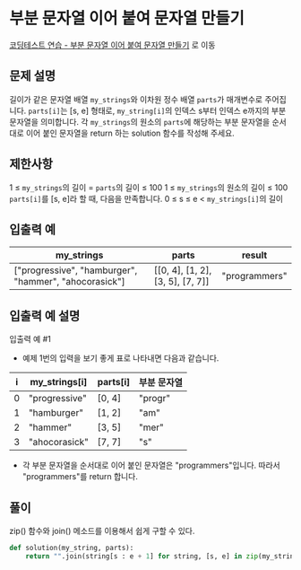 # 부분 문자열 이어 붙여 문자열 만들기

[코딩테스트 연습 - 부분 문자열 이어 붙여 문자열 만들기][1] 로 이동

## 문제 설명

길이가 같은 문자열 배열 `my_strings`와 이차원 정수 배열 `parts`가 매개변수로 주어집니다. `parts[i]`는 [s, e] 형태로, `my_string[i]`의 인덱스 s부터 인덱스 e까지의 부분 문자열을 의미합니다. 각 `my_strings`의 원소의 `parts`에 해당하는 부분 문자열을 순서대로 이어 붙인 문자열을 return 하는 solution 함수를 작성해 주세요.

## 제한사항

1 ≤ `my_strings`의 길이 = `parts`의 길이 ≤ 100
1 ≤ `my_strings`의 원소의 길이 ≤ 100
`parts[i]`를 [s, e]라 할 때, 다음을 만족합니다.
0 ≤ s ≤ e < `my_strings[i]`의 길이

## 입출력 예

| my_strings                                            | parts                            | result        |
| ----------------------------------------------------- | -------------------------------- | ------------- |
| ["progressive", "hamburger", "hammer", "ahocorasick"] | [[0, 4], [1, 2], [3, 5], [7, 7]] | "programmers" |

## 입출력 예 설명

입출력 예 #1

- 예제 1번의 입력을 보기 좋게 표로 나타내면 다음과 같습니다.

| i   | my_strings[i] | parts[i] | 부분 문자열 |
| --- | ------------- | -------- | ----------- |
| 0   | "progressive" | [0, 4]   | "progr"     |
| 1   | "hamburger"   | [1, 2]   | "am"        |
| 2   | "hammer"      | [3, 5]   | "mer"       |
| 3   | "ahocorasick" | [7, 7]   | "s"         |

- 각 부분 문자열을 순서대로 이어 붙인 문자열은 "programmers"입니다. 따라서 "programmers"를 return 합니다.

## 풀이

zip() 함수와 join() 메소드를 이용해서 쉽게 구할 수 있다.

```python
def solution(my_string, parts):
    return "".join(string[s : e + 1] for string, [s, e] in zip(my_string, parts))
```

[1]: https://school.programmers.co.kr/learn/courses/30/lessons/181911
